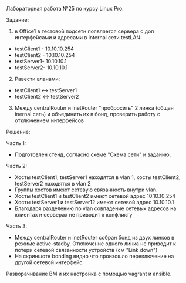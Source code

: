 Лабораторная работа №25 по курсу Linux Pro.

Задание:

1) в Office1 в тестовой подсети появляется сервера с доп интерфейсами и адресами в internal сети testLAN:
 - testClient1 - 10.10.10.254
 - testClient2 - 10.10.10.254
 - testServer1- 10.10.10.1
 - testServer2- 10.10.10.1

2) Равести вланами:
 - testClient1 <-> testServer1
 - testClient2 <-> testServer2

3) Между centralRouter и inetRouter "пробросить" 2 линка (общая inernal сеть) и объединить их в бонд, проверить работу c отключением интерфейсов


Решение:

Часть 1: 

 - Подготовлен стенд, согласно схеме "Схема сети" и заданию.

Часть 2:

 - Хосты testClient1, testServer1 находятся в vlan 1, хосты testClient2, testServer2 находятся в vlan 2
 - Группы хостов имеют сетевую связанность внутри vlan.
 - Хосты testClient1 и testClient2 имеют сетевой адрес 10.10.10.254 
 - Хосты testServer1 и testServer12 имеют сетевой адрес 10.10.10.1
 - Благодаря разделению по vlan совпадение сетевых адресов на клиентах и серверах не приводит к конфликту

Часть 3:

 - Между centralRouter и inetRouter собран бонд из двух линков в режиме active-stadby. Отключение одного линка не приводит к потери сетевой связанности устройств (см "Link down")
 - На скриншоте bonding видно что произошло переключение на другой сетевой интерфейс

Разворачивание ВМ и их настройка с помощью vagrant и ansible.